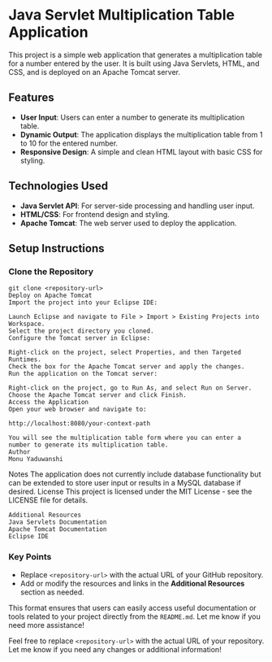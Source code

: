 # Java Servlet Multiplication Table Application

This project is a simple web application that generates a multiplication table for a number entered by the user. It is built using Java Servlets, HTML, and CSS, and is deployed on an Apache Tomcat server.

## Features

- **User Input**: Users can enter a number to generate its multiplication table.
- **Dynamic Output**: The application displays the multiplication table from 1 to 10 for the entered number.
- **Responsive Design**: A simple and clean HTML layout with basic CSS for styling.

## Technologies Used

- **Java Servlet API**: For server-side processing and handling user input.
- **HTML/CSS**: For frontend design and styling.
- **Apache Tomcat**: The web server used to deploy the application.

## Setup Instructions

### Clone the Repository

```
git clone <repository-url>
Deploy on Apache Tomcat
Import the project into your Eclipse IDE:

Launch Eclipse and navigate to File > Import > Existing Projects into Workspace.
Select the project directory you cloned.
Configure the Tomcat server in Eclipse:

Right-click on the project, select Properties, and then Targeted Runtimes.
Check the box for the Apache Tomcat server and apply the changes.
Run the application on the Tomcat server:

Right-click on the project, go to Run As, and select Run on Server.
Choose the Apache Tomcat server and click Finish.
Access the Application
Open your web browser and navigate to:

http://localhost:8080/your-context-path

You will see the multiplication table form where you can enter a number to generate its multiplication table.
Author
Monu Yaduwanshi
```
  Notes
The application does not currently include database functionality but can be extended to store user input or results in a MySQL database if desired.
License
This project is licensed under the MIT License - see the LICENSE file for details.


```
Additional Resources
Java Servlets Documentation
Apache Tomcat Documentation
Eclipse IDE
```
### Key Points

- Replace `<repository-url>` with the actual URL of your GitHub repository.
- Add or modify the resources and links in the **Additional Resources** section as needed.

This format ensures that users can easily access useful documentation or tools related to your project directly from the `README.md`. Let me know if you need more assistance!

Feel free to replace `<repository-url>` with the actual URL of your repository. Let me know if you need any changes or additional information!

